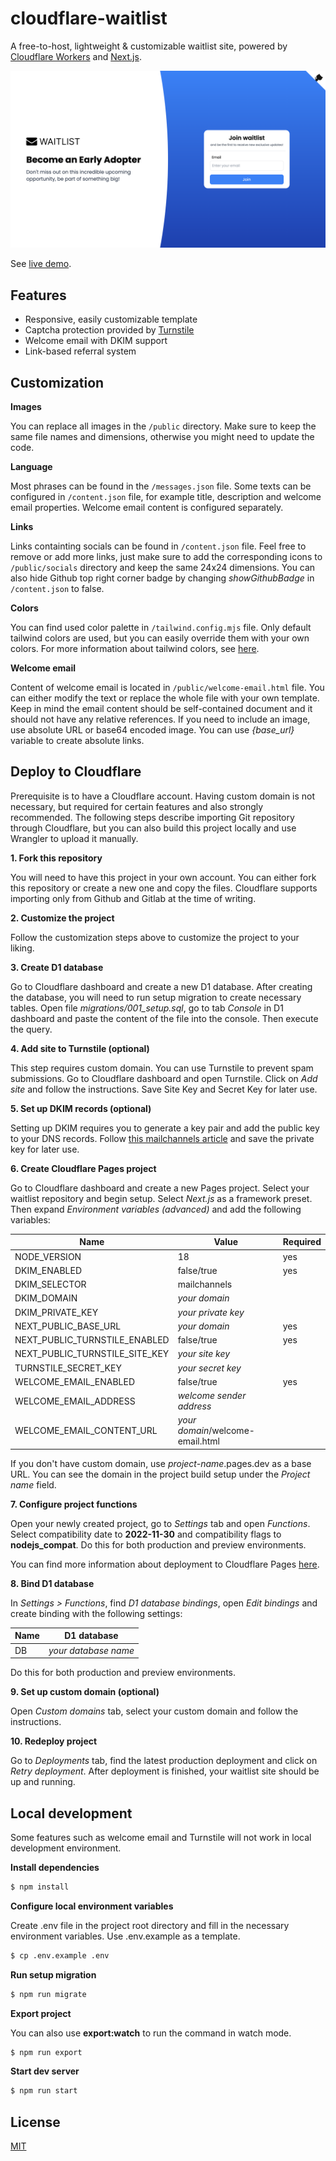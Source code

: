 # cloudflare-waitlist

A free-to-host, lightweight & customizable waitlist site, powered by [Cloudflare Workers](https://workers.cloudflare.com/) and [Next.js](https://nextjs.org/).

![preview](/docs/preview.png)

See [live demo](https://waitlist.vetrovec.com/).

## Features

- Responsive, easily customizable template
- Captcha protection provided by [Turnstile](https://www.cloudflare.com/products/turnstile/)
- Welcome email with DKIM support
- Link-based referral system

## Customization

**Images**

You can replace all images in the `/public` directory. Make sure to keep the same file names and dimensions, otherwise you might need to update the code.

**Language**

Most phrases can be found in the `/messages.json` file. Some texts can be configured in `/content.json` file, for example title, description and welcome email properties. Welcome email content is configured separately.

**Links**

Links containting socials can be found in `/content.json` file. Feel free to remove or add more links, just make sure to add the corresponding icons to `/public/socials` directory and keep the same 24x24 dimensions. You can also hide Github top right corner badge by changing _showGithubBadge_ in `/content.json` to false.

**Colors**

You can find used color palette in `/tailwind.config.mjs` file. Only default tailwind colors are used, but you can easily override them with your own colors. For more information about tailwind colors, see [here](https://tailwindcss.com/docs/customizing-colors).

**Welcome email**

Content of welcome email is located in `/public/welcome-email.html` file. You can either modify the text or replace the whole file with your own template. Keep in mind the email content should be self-contained document and it should not have any relative references. If you need to include an image, use absolute URL or base64 encoded image. You can use _{base_url}_ variable to create absolute links.

## Deploy to Cloudflare

Prerequisite is to have a Cloudflare account. Having custom domain is not necessary, but required for certain features and also strongly recommended. The following steps describe importing Git repository through Cloudflare, but you can also build this project locally and use Wrangler to upload it manually.

**1. Fork this repository**

You will need to have this project in your own account. You can either fork this repository or create a new one and copy the files. Cloudflare supports importing only from Github and Gitlab at the time of writing.

**2. Customize the project**

Follow the customization steps above to customize the project to your liking.

**3. Create D1 database**

Go to Cloudflare dashboard and create a new D1 database. After creating the database, you will need to run setup migration to create necessary tables. Open file _migrations/001_setup.sql_, go to tab _Console_ in D1 dashboard and paste the content of the file into the console. Then execute the query.

**4. Add site to Turnstile (optional)**

This step requires custom domain. You can use Turnstile to prevent spam submissions. Go to Cloudflare dashboard and open Turnstile. Click on _Add site_ and follow the instructions. Save Site Key and Secret Key for later use.

**5. Set up DKIM records (optional)**

Setting up DKIM requires you to generate a key pair and add the public key to your DNS records. Follow [this mailchannels article](https://support.mailchannels.com/hc/en-us/articles/7122849237389-Adding-a-DKIM-Signature) and save the private key for later use.

**6. Create Cloudflare Pages project**

Go to Cloudflare dashboard and create a new Pages project. Select your waitlist repository and begin setup. Select _Next.js_ as a framework preset. Then expand _Environment variables (advanced)_ and add the following variables:

| Name                           | Value                            | Required |
| ------------------------------ | -------------------------------- | -------- |
| NODE_VERSION                   | 18                               | yes      |
| DKIM_ENABLED                   | false/true                       | yes      |
| DKIM_SELECTOR                  | mailchannels                     |
| DKIM_DOMAIN                    | _your domain_                    |
| DKIM_PRIVATE_KEY               | _your private key_               |
| NEXT_PUBLIC_BASE_URL           | _your domain_                    | yes      |
| NEXT_PUBLIC_TURNSTILE_ENABLED  | false/true                       | yes      |
| NEXT_PUBLIC_TURNSTILE_SITE_KEY | _your site key_                  |
| TURNSTILE_SECRET_KEY           | _your secret key_                |
| WELCOME_EMAIL_ENABLED          | false/true                       | yes      |
| WELCOME_EMAIL_ADDRESS          | _welcome sender address_         |
| WELCOME_EMAIL_CONTENT_URL      | _your domain_/welcome-email.html |

If you don't have custom domain, use _project-name_.pages.dev as a base URL. You can see the domain in the project build setup under the _Project name_ field.

**7. Configure project functions**

Open your newly created project, go to _Settings_ tab and open _Functions_. Select compatibility date to **2022-11-30** and compatibility flags to **nodejs_compat**. Do this for both production and preview environments.

You can find more information about deployment to Cloudflare Pages [here](https://developers.cloudflare.com/pages/framework-guides/deploy-a-nextjs-site/#3-deploy-your-application-to-cloudflare-pages).

**8. Bind D1 database**

In _Settings > Functions_, find _D1 database bindings_, open _Edit bindings_ and create binding with the following settings:

| Name | D1 database          |
| ---- | -------------------- |
| DB   | _your database name_ |

Do this for both production and preview environments.

**9. Set up custom domain (optional)**

Open _Custom domains_ tab, select your custom domain and follow the instructions.

**10. Redeploy project**

Go to _Deployments_ tab, find the latest production deployment and click on _Retry deployment_. After deployment is finished, your waitlist site should be up and running.

## Local development

Some features such as welcome email and Turnstile will not work in local development environment.

**Install dependencies**

```bash
$ npm install
```

**Configure local environment variables**

Create .env file in the project root directory and fill in the necessary environment variables. Use .env.example as a template.

```bash
$ cp .env.example .env
```

**Run setup migration**

```bash
$ npm run migrate
```

**Export project**

You can also use **export:watch** to run the command in watch mode.

```bash
$ npm run export
```

**Start dev server**

```bash
$ npm run start
```

## License

[MIT](LICENSE.md)
